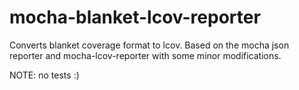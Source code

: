 # mocha-blanket-lcov-reporter

Converts blanket coverage format to lcov. Based on the mocha json reporter and mocha-lcov-reporter with some minor modifications.

NOTE: no tests :)